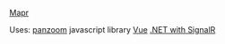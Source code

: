 [Mapr](https://mapr-app.azurewebsites.net/)


Uses:
[panzoom](https://github.com/anvaka/panzoom) javascript library
[Vue](https://vuejs.org)
[.NET with SignalR](https://dotnet.microsoft.com/apps/aspnet/real-time)